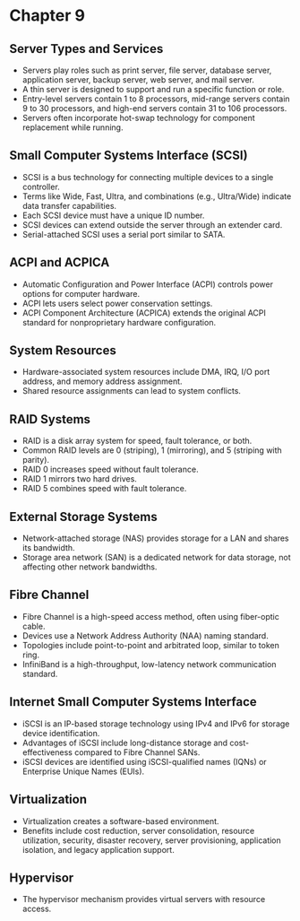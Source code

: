 
# Chapter 9

## Server Types and Services
- Servers play roles such as print server, file server, database server, application server, backup server, web server, and mail server.
- A thin server is designed to support and run a specific function or role.
- Entry-level servers contain 1 to 8 processors, mid-range servers contain 9 to 30 processors, and high-end servers contain 31 to 106 processors.
- Servers often incorporate hot-swap technology for component replacement while running.

## Small Computer Systems Interface (SCSI)
- SCSI is a bus technology for connecting multiple devices to a single controller.
- Terms like Wide, Fast, Ultra, and combinations (e.g., Ultra/Wide) indicate data transfer capabilities.
- Each SCSI device must have a unique ID number.
- SCSI devices can extend outside the server through an extender card.
- Serial-attached SCSI uses a serial port similar to SATA.

## ACPI and ACPICA
- Automatic Configuration and Power Interface (ACPI) controls power options for computer hardware.
- ACPI lets users select power conservation settings.
- ACPI Component Architecture (ACPICA) extends the original ACPI standard for nonproprietary hardware configuration.

## System Resources
- Hardware-associated system resources include DMA, IRQ, I/O port address, and memory address assignment.
- Shared resource assignments can lead to system conflicts.

## RAID Systems
- RAID is a disk array system for speed, fault tolerance, or both.
- Common RAID levels are 0 (striping), 1 (mirroring), and 5 (striping with parity).
- RAID 0 increases speed without fault tolerance.
- RAID 1 mirrors two hard drives.
- RAID 5 combines speed with fault tolerance.

## External Storage Systems
- Network-attached storage (NAS) provides storage for a LAN and shares its bandwidth.
- Storage area network (SAN) is a dedicated network for data storage, not affecting other network bandwidths.

## Fibre Channel
- Fibre Channel is a high-speed access method, often using fiber-optic cable.
- Devices use a Network Address Authority (NAA) naming standard.
- Topologies include point-to-point and arbitrated loop, similar to token ring.
- InfiniBand is a high-throughput, low-latency network communication standard.

## Internet Small Computer Systems Interface
- iSCSI is an IP-based storage technology using IPv4 and IPv6 for storage device identification.
- Advantages of iSCSI include long-distance storage and cost-effectiveness compared to Fibre Channel SANs.
- iSCSI devices are identified using iSCSI-qualified names (IQNs) or Enterprise Unique Names (EUIs).

## Virtualization
- Virtualization creates a software-based environment.
- Benefits include cost reduction, server consolidation, resource utilization, security, disaster recovery, server provisioning, application isolation, and legacy application support.

## Hypervisor
- The hypervisor mechanism provides virtual servers with resource access.
